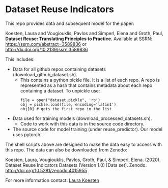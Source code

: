 # Dataset Reuse Indicators

This repo provides data and subsequent model for the paper: 

Koesten, Laura and Vougiouklis, Pavlos and Simperl, Elena and Groth, Paul, **Dataset Reuse: Translating Principles to Practice.** Available at SSRN: https://ssrn.com/abstract=3589836 or http://dx.doi.org/10.2139/ssrn.3589836

This includes:

* Data for all github repos containing datasets (download_github_dataset.sh).
    * This contains a python pickle file. It is a list of each repo. A repo is represented as a hash that contains metadata about each repo containing a dataset. To unpickle use:
        ```
        file = open("dataset.pickle", 'rb')
        obj = pickle.load(file, encoding='latin1')
        obj[0] # gets the first repo in the list
        ``` 
* Data used for training models (download_processed_datasets.sh).
    * Code to work with this data is in the source code directory.
* The source code for model training (under reuse_predictor). Our model uses pytorch.

The shell scripts above are designed to make the data easy to access with this repo. The data can also be downloaded from Zenodo:

Koesten, Laura, Vougiouklis, Pavlos, Groth, Paul, & Simperl, Elena. (2020). Dataset Reuse Indicators Datasets (Version 1.0) [Data set]. Zenodo. http://doi.org/10.5281/zenodo.4015955

For more information contact: [Laura Koesten](https://laurakoesten.github.io)
